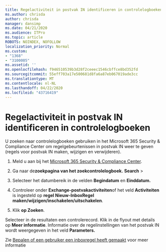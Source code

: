 ```yaml
---
title: Regelactiviteit in postvak IN identificeren in controlelogboeken
ms.author: chrisda
author: chrisda
manager: dansimp
ms.date: 04/21/2020
ms.audience: ITPro
ms.topic: article
ROBOTS: NOINDEX, NOFOLLOW
localization_priority: Normal
ms.custom:
- "1368"
- "3100005"
ms.assetid: ''
ms.openlocfilehash: f946510539b3d28f2ceeec1546cbffce8bd352fd
ms.sourcegitcommit: 55eff703a17e500681d8fa6a87eb067019ade3cc
ms.translationtype: MT
ms.contentlocale: nl-NL
ms.lasthandoff: 04/22/2020
ms.locfileid: "43716419"
---
```

# <a name="identify-inbox-rule-activity-in-audit-logs"></a>Regelactiviteit in postvak IN identificeren in controlelogboeken

U zoeken naar controlelogboeken gebruiken in het Microsoft 365 Security & Compliance Center om regelgebeurtenissen in postvak IN weer te geven (regels voor postvak IN maken, wijzigen en verwijderen).

1. Meld u aan bij het [Microsoft 365 Security & Compliance Center](https://protection.office.com/).

2. Ga naar de**zoekpagina van het zoekcontrolelogboek.** **Search** > 

3. Selecteer het datumbereik in de velden **Begindatum** en **Einddatum.**

4. Controleer onder **Exchange-postvakactiviteiten**of het veld **Activiteiten** is ingesteld op **regel Nieuw-InboxRegel maken/wijzigen/inschakelen/uitschakelen**.

5. Klik **op Zoeken**.

Selecteer in de resultaten een controlerecord. Klik in de flyout met details op **Meer informatie**. Informatie over de regelinstellingen van het postvak IN wordt weergegeven in het veld **Parameters.**

Zie [Bepalen of een gebruiker een inboxregel heeft gemaakt](https://docs.microsoft.com//office365/securitycompliance/auditing-troubleshooting-scenarios#determining-if-a-user-created-an-inbox-rule) voor meer informatie
